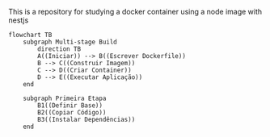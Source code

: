 This is a repository for studying a docker container using a node image with nestjs

```mermaid
flowchart TB
    subgraph Multi-stage Build
        direction TB
        A((Iniciar)) --> B((Escrever Dockerfile))
        B --> C((Construir Imagem))
        C --> D((Criar Container))
        D --> E((Executar Aplicação))
    end

    subgraph Primeira Etapa
        B1((Definir Base))
        B2((Copiar Código))
        B3((Instalar Dependências))
    end
